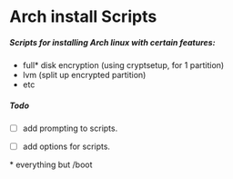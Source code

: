 # Arch install Scripts

##### Scripts for installing Arch linux with certain features:

* full\* disk encryption (using cryptsetup, for 1 partition)
* lvm (split up encrypted partition)
* etc

##### Todo

* [ ] add prompting to scripts.
* [ ] add options for scripts.




\* everything but /boot
